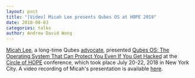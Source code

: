 ```yaml
---
layout: post
title: "[Video] Micah Lee presents Qubes OS at HOPE 2018"
date: 2018-08-03
categories: talks
author: Andrew David Wong
---
```


[Micah Lee], a long-time Qubes [advocate], presented [Qubes OS: The Operating
System That Can Protect You Even If You Get Hacked] at the [Circle of HOPE]
conference, which took place July 20-22, 2018 in New York City. A video
recording of Micah's presentation is available [here][video].


[Micah Lee]: https://micahflee.com/
[advocate]: /experts/
[Qubes OS: The Operating System That Can Protect You Even If You Get Hacked]: https://www.hope.net/schedule.html#-qubes-os-the-operating-system-that-can-protect-you-even-if-you-get-hacked-
[Circle of HOPE]: https://www.hope.net/index.html
[video]: https://livestream.com/internetsociety2/hope/videos/178431606

